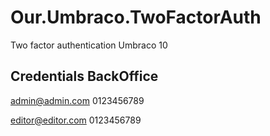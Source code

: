 # Our.Umbraco.TwoFactorAuth
Two factor authentication Umbraco 10

## Credentials BackOffice 
admin@admin.com
0123456789

editor@editor.com
0123456789

